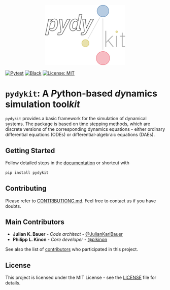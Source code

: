 <p align="center">
  <a href="https://github.com/pydykit/pydykit"><img alt="pydykit" src="docs/assets/banner.png" width="50%"></a>
</p>
<!-- As soon as we have pydykit public, we can include the image in the pypi readme by exchanging the link with: https://raw.githubusercontent.com/pydykit/pydykit/main/docs/assets/banner.png -->

[![Pytest](https://github.com/pydykit/pydykit/actions/workflows/pytest.yml/badge.svg)](https://github.com/pydykit/pydykit/actions/workflows/pytest.yml)
[![Black](https://img.shields.io/badge/code%20style-black-000000.svg)](https://github.com/psf/black)
[![License: MIT](https://img.shields.io/badge/License-MIT-yellow.svg)](LICENSE)

<!-- [![PyPI](https://img.shields.io/pypi/v/pydykit?style=flat-square)](https://pypi.org/project/pydykit)
[![PyPI - Implementation](https://img.shields.io/pypi/implementation/pydykit?style=flat-square)](https://pypi.org/project/pydykit)
[![PyPI - Python Version](https://img.shields.io/pypi/pyversions/pydykit?style=flat-square)](https://pypi.org/project/pydykit) -->

# `pydykit`: A *Py*thon-based *dy*namics simulation tool*kit*

`pydykit` provides a basic framework for the simulation of dynamical systems.
The package is based on time stepping methods,
which are discrete versions of the corresponding dynamics equations - either ordinary differential equations (ODEs) or differential-algebraic equations (DAEs).

## Getting Started

Follow detailed steps in the
[documentation][pydykit_docs]
or shortcut with

```bash
pip install pydykit
```

## Contributing

Please refer to [CONTRIBUTIONG.md](CONTRIBUTING.md).
Feel free to contact us if you have doubts.

## Main Contributors

- **Julian K. Bauer** - _Code architect_ - [@JulianKarlBauer](https://github.com/JulianKarlBauer)
- **Philipp L. Kinon** - _Core developer_ - [@plkinon](https://github.com/plkinon)

See also the list of [contributors](https://github.com/pydykit/pydykit/contributors) who participated in this project.

## License

This project is licensed under the MIT License - see the [LICENSE](LICENSE) file for details.

[pydykit_docs]: https://pydykit.github.io/pydykit/
